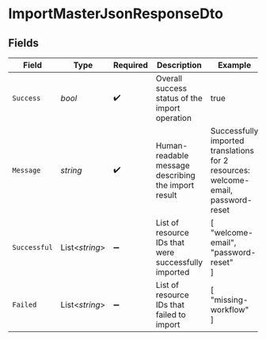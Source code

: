 # ImportMasterJsonResponseDto


## Fields

| Field                                                                             | Type                                                                              | Required                                                                          | Description                                                                       | Example                                                                           |
| --------------------------------------------------------------------------------- | --------------------------------------------------------------------------------- | --------------------------------------------------------------------------------- | --------------------------------------------------------------------------------- | --------------------------------------------------------------------------------- |
| `Success`                                                                         | *bool*                                                                            | :heavy_check_mark:                                                                | Overall success status of the import operation                                    | true                                                                              |
| `Message`                                                                         | *string*                                                                          | :heavy_check_mark:                                                                | Human-readable message describing the import result                               | Successfully imported translations for 2 resources: welcome-email, password-reset |
| `Successful`                                                                      | List<*string*>                                                                    | :heavy_minus_sign:                                                                | List of resource IDs that were successfully imported                              | [<br/>"welcome-email",<br/>"password-reset"<br/>]                                 |
| `Failed`                                                                          | List<*string*>                                                                    | :heavy_minus_sign:                                                                | List of resource IDs that failed to import                                        | [<br/>"missing-workflow"<br/>]                                                    |